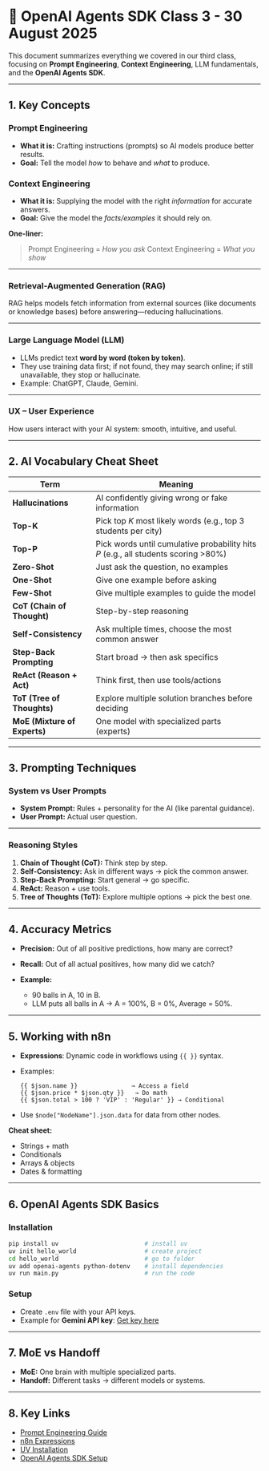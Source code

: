 # 🤖 OpenAI Agents SDK Class 3 - 30 August 2025

This document summarizes everything we covered in our third class, focusing on **Prompt Engineering**, **Context Engineering**, LLM fundamentals, and the **OpenAI Agents SDK**.

---

## 1. Key Concepts

### Prompt Engineering

* **What it is:** Crafting instructions (prompts) so AI models produce better results.
* **Goal:** Tell the model *how* to behave and *what* to produce.

### Context Engineering

* **What it is:** Supplying the model with the right *information* for accurate answers.
* **Goal:** Give the model the *facts/examples* it should rely on.

**One-liner:**

> Prompt Engineering = *How you ask*
> Context Engineering = *What you show*

---

### Retrieval-Augmented Generation (RAG)

RAG helps models fetch information from external sources (like documents or knowledge bases) before answering—reducing hallucinations.

---

### Large Language Model (LLM)

* LLMs predict text **word by word (token by token)**.
* They use training data first; if not found, they may search online; if still unavailable, they stop or hallucinate.
* Example: ChatGPT, Claude, Gemini.

---

### UX – User Experience

How users interact with your AI system: smooth, intuitive, and useful.

---

## 2. AI Vocabulary Cheat Sheet

| Term                         | Meaning                                                                            |
| ---------------------------- | ---------------------------------------------------------------------------------- |
| **Hallucinations**           | AI confidently giving wrong or fake information                                    |
| **Top-K**                    | Pick top *K* most likely words (e.g., top 3 students per city)                     |
| **Top-P**                    | Pick words until cumulative probability hits *P* (e.g., all students scoring >80%) |
| **Zero-Shot**                | Just ask the question, no examples                                                 |
| **One-Shot**                 | Give one example before asking                                                     |
| **Few-Shot**                 | Give multiple examples to guide the model                                          |
| **CoT (Chain of Thought)**   | Step-by-step reasoning                                                             |
| **Self-Consistency**         | Ask multiple times, choose the most common answer                                  |
| **Step-Back Prompting**      | Start broad → then ask specifics                                                   |
| **ReAct (Reason + Act)**     | Think first, then use tools/actions                                                |
| **ToT (Tree of Thoughts)**   | Explore multiple solution branches before deciding                                 |
| **MoE (Mixture of Experts)** | One model with specialized parts (experts)                                         |

---

## 3. Prompting Techniques

### System vs User Prompts

* **System Prompt:** Rules + personality for the AI (like parental guidance).
* **User Prompt:** Actual user question.

---

### Reasoning Styles

1. **Chain of Thought (CoT):** Think step by step.
2. **Self-Consistency:** Ask in different ways → pick the common answer.
3. **Step-Back Prompting:** Start general → go specific.
4. **ReAct:** Reason + use tools.
5. **Tree of Thoughts (ToT):** Explore multiple options → pick the best one.

---

## 4. Accuracy Metrics

* **Precision:** Out of all positive predictions, how many are correct?
* **Recall:** Out of all actual positives, how many did we catch?
* **Example:**

  * 90 balls in A, 10 in B.
  * LLM puts all balls in A → A = 100%, B = 0%, Average = 50%.

---

## 5. Working with n8n

* **Expressions**: Dynamic code in workflows using `{{ }}` syntax.
* Examples:

  ```text
  {{ $json.name }}               → Access a field  
  {{ $json.price * $json.qty }}   → Do math  
  {{ $json.total > 100 ? 'VIP' : 'Regular' }} → Conditional  
  ```
* Use `$node["NodeName"].json.data` for data from other nodes.

**Cheat sheet:**

* Strings + math
* Conditionals
* Arrays & objects
* Dates & formatting

---

## 6. OpenAI Agents SDK Basics

### Installation

```bash
pip install uv                        # install uv
uv init hello_world                   # create project
cd hello_world                        # go to folder
uv add openai-agents python-dotenv    # install dependencies
uv run main.py                        # run the code
```

### Setup

* Create `.env` file with your API keys.
* Example for **Gemini API key**: [Get key here](https://aistudio.google.com/apikey)

---

## 7. MoE vs Handoff

* **MoE:** One brain with multiple specialized parts.
* **Handoff:** Different tasks → different models or systems.

---

## 8. Key Links

* [Prompt Engineering Guide](https://github.com/panaversity/learn-n8n-agentic-ai/tree/main/00_prompt_engineering)
* [n8n Expressions](https://docs.n8n.io/code/expressions/)
* [UV Installation](https://github.com/panaversity/learn-agentic-ai/tree/main/01_ai_agents_first/01_uv/)
* [OpenAI Agents SDK Setup](https://github.com/panaversity/learn-agentic-ai/blob/main/01_ai_agents_first/04_hello_agent/)

